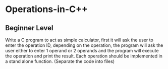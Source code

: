 # Operations-in-C++
<h2> Beginner Level</h2> 
Write a C program to act as simple calculator, first it will ask the user to enter the operation ID,
depending on the operation, the program will ask the user either to enter 1 operand or 2 operands and
the program will execute the operation and print the result. Each operation should be implemented in a
stand alone function. (Separate the code into files)

